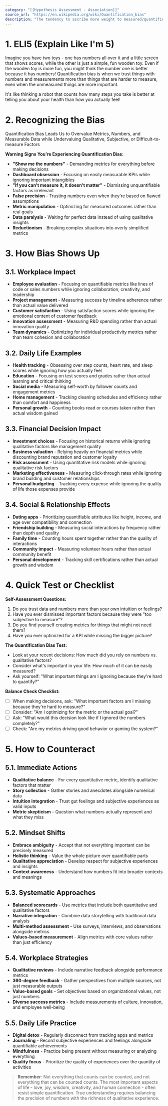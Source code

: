 ```yaml
---
category: "[[Hypothesis Assessment - Association]]"
source_url: "https://en.wikipedia.org/wiki/Quantification_bias"
description: "The tendency to ascribe more weight to measured/quantified metrics than to unquantifiable values"
---
```


# 1. ELI5 (Explain Like I'm 5)

Imagine you have two toys - one has numbers all over it and a little screen that shows scores, while the other is just a simple, fun wooden toy. Even if the wooden toy is more fun, you might think the number one is better because it has numbers! Quantification bias is when we trust things with numbers and measurements more than things that are harder to measure, even when the unmeasured things are more important.

It's like thinking a robot that counts how many steps you take is better at telling you about your health than how you actually feel!

# 2. Recognizing the Bias

Quantification Bias Leads Us to Overvalue Metrics, Numbers, and Measurable Data while Undervaluing Qualitative, Subjective, or Difficult-to-measure Factors

**Warning Signs You're Experiencing Quantification Bias:**
- **"Show me the numbers"** - Demanding metrics for everything before making decisions
- **Dashboard obsession** - Focusing on easily measurable KPIs while ignoring important intangibles
- **"If you can't measure it, it doesn't matter"** - Dismissing unquantifiable factors as irrelevant
- **False precision** - Trusting numbers even when they're based on flawed assumptions
- **Metric manipulation** - Optimizing for measured outcomes rather than real goals
- **Data paralysis** - Waiting for perfect data instead of using qualitative insights
- **Reductionism** - Breaking complex situations into overly simplified metrics

# 3. How Bias Shows Up

## 3.1. **Workplace Impact**

- **Employee evaluation** - Focusing on quantifiable metrics like lines of code or sales numbers while ignoring collaboration, creativity, and leadership
- **Project management** - Measuring success by timeline adherence rather than actual value delivered
- **Customer satisfaction** - Using satisfaction scores while ignoring the emotional content of customer feedback
- **Innovation assessment** - Measuring R&D spending rather than actual innovation quality
- **Team dynamics** - Optimizing for individual productivity metrics rather than team cohesion and collaboration

## 3.2. **Daily Life Examples**

- **Health tracking** - Obsessing over step counts, heart rate, and sleep scores while ignoring how you actually feel
- **Education** - Focusing on test scores and grades rather than actual learning and critical thinking
- **Social media** - Measuring self-worth by follower counts and engagement metrics
- **Home management** - Tracking cleaning schedules and efficiency rather than comfort and happiness
- **Personal growth** - Counting books read or courses taken rather than actual wisdom gained

## 3.3. **Financial Decision Impact**

- **Investment choices** - Focusing on historical returns while ignoring qualitative factors like management quality
- **Business valuation** - Relying heavily on financial metrics while discounting brand reputation and customer loyalty
- **Risk assessment** - Using quantitative risk models while ignoring qualitative risk factors
- **Marketing effectiveness** - Measuring click-through rates while ignoring brand building and customer relationships
- **Personal budgeting** - Tracking every expense while ignoring the quality of life those expenses provide

## 3.4. **Social & Relationship Effects**

- **Dating apps** - Prioritizing quantifiable attributes like height, income, and age over compatibility and connection
- **Friendship building** - Measuring social interactions by frequency rather than depth and quality
- **Family time** - Counting hours spent together rather than the quality of interactions
- **Community impact** - Measuring volunteer hours rather than actual community benefit
- **Personal development** - Tracking skill certifications rather than actual growth and wisdom

# 4. Quick Test or Checklist

**Self-Assessment Questions:**
1. Do you trust data and numbers more than your own intuition or feelings?
2. Have you ever dismissed important factors because they were "too subjective to measure"?
3. Do you find yourself creating metrics for things that might not need them?
4. Have you ever optimized for a KPI while missing the bigger picture?

**The Quantification Bias Test:**
- Look at your recent decisions: How much did you rely on numbers vs. qualitative factors?
- Consider what's important in your life: How much of it can be easily measured?
- Ask yourself: "What important things am I ignoring because they're hard to quantify?"

**Balance Check Checklist:**
- [ ] When making decisions, ask: "What important factors am I missing because they're hard to measure?"
- [ ] Consider: "Am I optimizing for the metric or the actual goal?"
- [ ] Ask: "What would this decision look like if I ignored the numbers completely?"
- [ ] Check: "Are my metrics driving good behavior or gaming the system?"

# 5. How to Counteract ️

## 5.1. **Immediate Actions**

- **Qualitative balance** - For every quantitative metric, identify qualitative factors that matter
- **Story collection** - Gather stories and anecdotes alongside numerical data
- **Intuition integration** - Trust gut feelings and subjective experiences as valid inputs
- **Metric skepticism** - Question what numbers actually represent and what they miss

## 5.2. **Mindset Shifts**

- **Embrace ambiguity** - Accept that not everything important can be precisely measured
- **Holistic thinking** - Value the whole picture over quantifiable parts
- **Qualitative appreciation** - Develop respect for subjective experiences and insights
- **Context awareness** - Understand how numbers fit into broader contexts and meanings

## 5.3. **Systematic Approaches**

- **Balanced scorecards** - Use metrics that include both quantitative and qualitative factors
- **Narrative integration** - Combine data storytelling with traditional data analysis
- **Multi-method assessment** - Use surveys, interviews, and observations alongside metrics
- **Values-based measurement** - Align metrics with core values rather than just efficiency

## 5.4. **Workplace Strategies**

- **Qualitative reviews** - Include narrative feedback alongside performance metrics
- **360-degree feedback** - Gather perspectives from multiple sources, not just measurable outputs
- **Value-based goals** - Set objectives based on organizational values, not just numbers
- **Diverse success metrics** - Include measurements of culture, innovation, and employee well-being

## 5.5. **Daily Life Practice**

- **Digital detox** - Regularly disconnect from tracking apps and metrics
- **Journaling** - Record subjective experiences and feelings alongside quantifiable achievements
- **Mindfulness** - Practice being present without measuring or analyzing everything
- **Quality focus** - Prioritize the quality of experiences over the quantity of activities

> **Remember**: Not everything that counts can be counted, and not everything that can be counted counts. The most important aspects of life - love, joy, wisdom, creativity, and human connection - often resist simple quantification. True understanding requires balancing the precision of numbers with the richness of qualitative experience.


